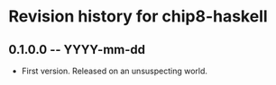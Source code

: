 # Revision history for chip8-haskell

## 0.1.0.0  -- YYYY-mm-dd

* First version. Released on an unsuspecting world.
